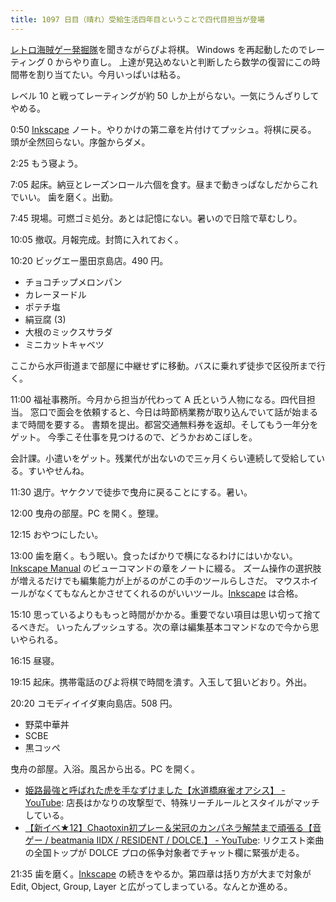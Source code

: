 ```yaml
---
title: 1097 日目（晴れ）受給生活四年目ということで四代目担当が登場
---
```


[レトロ海賊ゲー発掘隊](https://www.youtube.com/watch?list=PLuNa_F-I1Cm3CCb6YAGjpLQ6bSDyM6d-3)を聞きながらぴよ将棋。
Windows を再起動したのでレーティング 0 からやり直し。
上達が見込めないと判断したら数学の復習にこの時間帯を割り当てたい。今月いっぱいは粘る。

レベル 10 と戦ってレーティングが約 50 しか上がらない。一気にうんざりしてやめる。

0:50 [Inkscape] ノート。やりかけの第二章を片付けてプッシュ。将棋に戻る。
頭が全然回らない。序盤からダメ。

2:25 もう寝よう。

7:05 起床。納豆とレーズンロール六個を食す。昼まで動きっぱなしだからこれでいい。
歯を磨く。出勤。

7:45 現場。可燃ゴミ処分。あとは記憶にない。暑いので日陰で草むしり。

10:05 撤収。月報完成。封筒に入れておく。

10:20 ビッグエー墨田京島店。490 円。

* チョコチップメロンパン
* カレーヌードル
* ポテチ塩
* 絹豆腐 (3)
* 大根のミックスサラダ
* ミニカットキャベツ

ここから水戸街道まで部屋に中継せずに移動。バスに乗れず徒歩で区役所まで行く。

11:00 福祉事務所。今月から担当が代わって A 氏という人物になる。四代目担当。
窓口で面会を依頼すると、今日は時節柄業務が取り込んでいて話が始まるまで時間を要する。
書類を提出。都営交通無料券を返却。そしてもう一年分をゲット。
今季こそ仕事を見つけるので、どうかおめこぼしを。

会計課。小遣いをゲット。残業代が出ないので三ヶ月くらい連続して受給している。すいやせんね。

11:30 退庁。ヤケクソで徒歩で曳舟に戻ることにする。暑い。

12:00 曳舟の部屋。PC を開く。整理。

12:15 おやつにしたい。

13:00 歯を磨く。もう眠い。食ったばかりで横になるわけにはいかない。
[Inkscape Manual] のビューコマンドの章をノートに綴る。
ズーム操作の選択肢が増えるだけでも編集能力が上がるのがこの手のツールらしさだ。
マウスホイールがなくてもなんとかさせてくれるのがいいツール。[Inkscape] は合格。

15:10 思っているよりももっと時間がかかる。重要でない項目は思い切って捨てるべきだ。
いったんプッシュする。次の章は編集基本コマンドなので今から思いやられる。

16:15 昼寝。

19:15 起床。携帯電話のぴよ将棋で時間を潰す。入玉して狙いどおり。外出。

20:20 コモディイイダ東向島店。508 円。

* 野菜中華丼
* SCBE
* 黒コッペ

曳舟の部屋。入浴。風呂から出る。PC を開く。

* [姫路最強と呼ばれた虎を手なずけました【水道橋麻雀オアシス】 - YouTube](https://www.youtube.com/watch?v=wkjq4x7GXeI):
  店長はかなりの攻撃型で、特殊リーチルールとスタイルがマッチしている。
* [【新イベ★12】Chaotoxin初プレー＆栄冠のカンパネラ解禁まで頑張る【音ゲー / beatmania IIDX / RESIDENT / DOLCE.】 - YouTube](https://www.youtube.com/watch?v=bPb2rnbm6fM):
  リクエスト楽曲の全国トップが DOLCE プロの係争対象者でチャット欄に緊張が走る。

21:35 歯を磨く。[Inkscape] の続きをやるか。第四章は括り方が大まで対象が
Edit, Object, Group, Layer と広がってしまっている。なんとか進める。

[Inkscape]: <https://inkscape.org/>
[Inkscape Manual]: <http://tavmjong.free.fr/INKSCAPE/MANUAL/html/>
